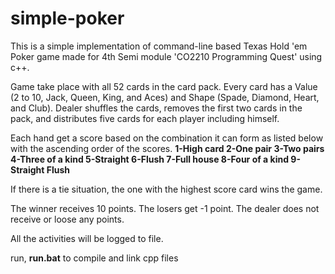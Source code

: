 # simple-poker

This is a simple implementation of command-line based Texas Hold 'em Poker game made for 4th Semi module 'CO2210 Programming Quest' using c++.

Game take place with all 52 cards in the card pack. Every card has a Value (2 to 10, Jack, Queen, King, and Aces) and Shape (Spade, Diamond, Heart, and Club). Dealer shuffles the cards, removes the first two cards in the pack, and distributes five cards for each player including himself. 

Each hand get a score based on the combination it can form as listed below with the ascending order of the scores.
__1-High card
2-One pair
3-Two pairs
4-Three of a kind
5-Straight
6-Flush
7-Full house
8-Four of a kind
9-Straight Flush__

If there is a tie situation, the one with the highest score card wins the game.

The winner receives 10 points. The losers get -1 point. The dealer does not receive or loose any points.

All the activities will be logged to file.

run, **run.bat** to compile and link cpp files